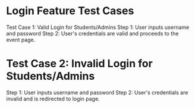 # Login Feature Test Cases
 Test Case 1: Valid Login for Students/Admins
  Step 1: User inputs username and password
  Step 2: User's credentials are valid and proceeds to the event page.

# Test Case 2: Invalid Login for Students/Admins
  Step 1: User inputs username and password
  Step 2: User's credentials are invalid and is redirected to login page.
